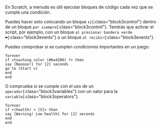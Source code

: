 En Scratch, a menudo es útil ejecutar bloques de código cada vez que se cumple una condición.

Puedes hacer esto colocando un bloque `si`{:class="block3control"} dentro de un bloque `por siempre`{:class="block3control"}. Tendrás que activar el script, por ejemplo, con un bloque `al presionar bandera verde ⚑`{:class="block3events"} o un bloque `al recibir`{:class="block3events"}.

Puedes comprobar si se cumplen condiciones importantes en un juego:

```blocks3
forever
if <touching color (#6a4200) ?> then
say [Nooooo!] for [2] seconds
go to (Start v)
end
end
```

O comprueba si se cumple con el uso de un `operador`{:class="block3variables"} con un valor para la `variable`{:class="block3operators"}.

```blocks3
forever
if <(health) < [5]> then
say [Warning! Low health] for [2] seconds
end
end
```
